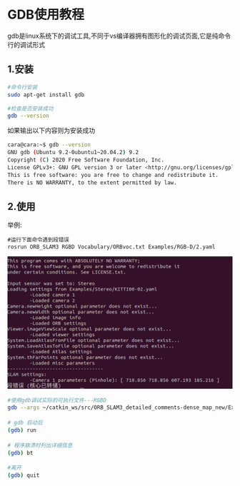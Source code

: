 # GDB使用教程

gdb是linux系统下的调试工具,不同于vs编译器拥有图形化的调试页面,它是纯命令行的调试形式

## 1.安装 

```bash
#命令行安装
sudo apt-get install gdb
```

```bash
#检查是否安装成功
gdb --version
```

如果输出以下内容则为安装成功

```bash
cara@cara:~$ gdb --version 
GNU gdb (Ubuntu 9.2-0ubuntu1~20.04.2) 9.2
Copyright (C) 2020 Free Software Foundation, Inc.
License GPLv3+: GNU GPL version 3 or later <http://gnu.org/licenses/gpl.html>
This is free software: you are free to change and redistribute it.
There is NO WARRANTY, to the extent permitted by law.
```

## 2.使用

举例: 

```
#运行下面命令遇到段错误
rosrun ORB_SLAM3 RGBD Vocabulary/ORBvoc.txt Examples/RGB-D/2.yaml 
```

![1](img/1.png)

```bash
#使用gdb调试实际的可执行文件---RGBD
gdb --args ~/catkin_ws/src/ORB_SLAM3_detailed_comments-dense_map_new/Examples/ROS/ORB_SLAM3/RGBD Vocabulary/ORBvoc.txt Examples/RGB-D/2.yaml

# gdb 启动后
(gdb) run

# 程序崩溃时列出详细信息
(gdb) bt

#离开
(gdb) quit
```

